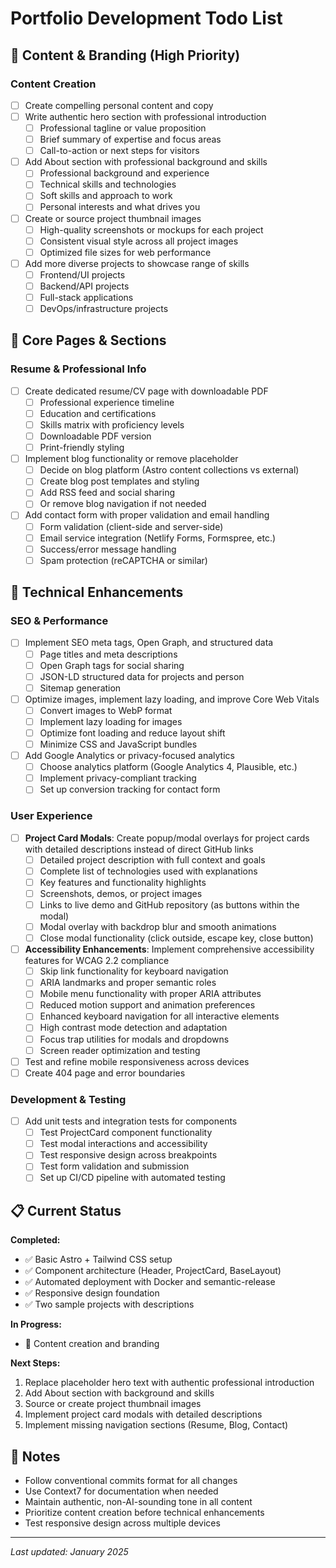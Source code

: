 # Portfolio Development Todo List

## 🎯 Content & Branding (High Priority)

### Content Creation
- [ ] Create compelling personal content and copy
- [ ] Write authentic hero section with professional introduction
  - [ ] Professional tagline or value proposition
  - [ ] Brief summary of expertise and focus areas
  - [ ] Call-to-action or next steps for visitors
- [ ] Add About section with professional background and skills
  - [ ] Professional background and experience
  - [ ] Technical skills and technologies
  - [ ] Soft skills and approach to work
  - [ ] Personal interests and what drives you
- [ ] Create or source project thumbnail images
  - [ ] High-quality screenshots or mockups for each project
  - [ ] Consistent visual style across all project images
  - [ ] Optimized file sizes for web performance
- [ ] Add more diverse projects to showcase range of skills
  - [ ] Frontend/UI projects
  - [ ] Backend/API projects
  - [ ] Full-stack applications
  - [ ] DevOps/infrastructure projects

## 📄 Core Pages & Sections

### Resume & Professional Info
- [ ] Create dedicated resume/CV page with downloadable PDF
  - [ ] Professional experience timeline
  - [ ] Education and certifications
  - [ ] Skills matrix with proficiency levels
  - [ ] Downloadable PDF version
  - [ ] Print-friendly styling
- [ ] Implement blog functionality or remove placeholder
  - [ ] Decide on blog platform (Astro content collections vs external)
  - [ ] Create blog post templates and styling
  - [ ] Add RSS feed and social sharing
  - [ ] Or remove blog navigation if not needed
- [ ] Add contact form with proper validation and email handling
  - [ ] Form validation (client-side and server-side)
  - [ ] Email service integration (Netlify Forms, Formspree, etc.)
  - [ ] Success/error message handling
  - [ ] Spam protection (reCAPTCHA or similar)

## 🚀 Technical Enhancements

### SEO & Performance
- [ ] Implement SEO meta tags, Open Graph, and structured data
  - [ ] Page titles and meta descriptions
  - [ ] Open Graph tags for social sharing
  - [ ] JSON-LD structured data for projects and person
  - [ ] Sitemap generation
- [ ] Optimize images, implement lazy loading, and improve Core Web Vitals
  - [ ] Convert images to WebP format
  - [ ] Implement lazy loading for images
  - [ ] Optimize font loading and reduce layout shift
  - [ ] Minimize CSS and JavaScript bundles
- [ ] Add Google Analytics or privacy-focused analytics
  - [ ] Choose analytics platform (Google Analytics 4, Plausible, etc.)
  - [ ] Implement privacy-compliant tracking
  - [ ] Set up conversion tracking for contact form

### User Experience
- [ ] **Project Card Modals**: Create popup/modal overlays for project cards with detailed descriptions instead of direct GitHub links
  - [ ] Detailed project description with full context and goals
  - [ ] Complete list of technologies used with explanations
  - [ ] Key features and functionality highlights
  - [ ] Screenshots, demos, or project images
  - [ ] Links to live demo and GitHub repository (as buttons within the modal)
  - [ ] Modal overlay with backdrop blur and smooth animations
  - [ ] Close modal functionality (click outside, escape key, close button)
- [ ] **Accessibility Enhancements**: Implement comprehensive accessibility features for WCAG 2.2 compliance
  - [ ] Skip link functionality for keyboard navigation
  - [ ] ARIA landmarks and proper semantic roles
  - [ ] Mobile menu functionality with proper ARIA attributes
  - [ ] Reduced motion support and animation preferences
  - [ ] Enhanced keyboard navigation for all interactive elements
  - [ ] High contrast mode detection and adaptation
  - [ ] Focus trap utilities for modals and dropdowns
  - [ ] Screen reader optimization and testing
- [ ] Test and refine mobile responsiveness across devices
- [ ] Create 404 page and error boundaries

### Development & Testing
- [ ] Add unit tests and integration tests for components
  - [ ] Test ProjectCard component functionality
  - [ ] Test modal interactions and accessibility
  - [ ] Test responsive design across breakpoints
  - [ ] Test form validation and submission
  - [ ] Set up CI/CD pipeline with automated testing

## 📋 Current Status

**Completed:**
- ✅ Basic Astro + Tailwind CSS setup
- ✅ Component architecture (Header, ProjectCard, BaseLayout)
- ✅ Automated deployment with Docker and semantic-release
- ✅ Responsive design foundation
- ✅ Two sample projects with descriptions

**In Progress:**
- 🔄 Content creation and branding

**Next Steps:**
1. Replace placeholder hero text with authentic professional introduction
2. Add About section with background and skills
3. Source or create project thumbnail images
4. Implement project card modals with detailed descriptions
5. Implement missing navigation sections (Resume, Blog, Contact)

## 📝 Notes

- Follow conventional commits format for all changes
- Use Context7 for documentation when needed
- Maintain authentic, non-AI-sounding tone in all content
- Prioritize content creation before technical enhancements
- Test responsive design across multiple devices

---

*Last updated: January 2025*
